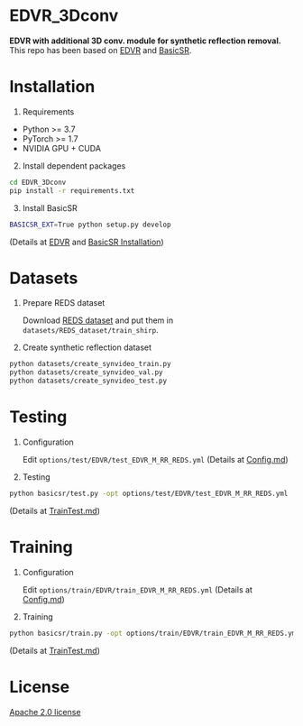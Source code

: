 # EDVR_3Dconv
**EDVR with additional 3D conv. module for synthetic reflection removal.**  
This repo has been based on [EDVR](<https://github.com/xinntao/EDVR>) and [BasicSR](<https://github.com/XPixelGroup/BasicSR>).

# Installation
1. Requirements
- Python >= 3.7
- PyTorch >= 1.7
- NVIDIA GPU + CUDA

2. Install dependent packages

  ```bash
  cd EDVR_3Dconv
  pip install -r requirements.txt
  ```

3. Install BasicSR

  ```bash
  BASICSR_EXT=True python setup.py develop
  ```
   (Details at [EDVR](<https://github.com/xinntao/EDVR>) and [BasicSR Installation](<https://github.com/XPixelGroup/BasicSR/blob/master/docs/INSTALL.md>))


# Datasets

1. Prepare REDS dataset

    Download [REDS dataset](<https://seungjunnah.github.io/Datasets/reds.html>) and put them in `datasets/REDS_dataset/train_shirp`.

2. Create synthetic reflection dataset

  ```bash
  python datasets/create_synvideo_train.py
  python datasets/create_synvideo_val.py
  python datasets/create_synvideo_test.py
  ```

# Testing

1. Configuration

    Edit ```options/test/EDVR/test_EDVR_M_RR_REDS.yml``` (Details at [Config.md](<https://github.com/XPixelGroup/BasicSR/blob/master/docs/Config.md>))

2. Testing

  ```bash
  python basicsr/test.py -opt options/test/EDVR/test_EDVR_M_RR_REDS.yml
  ```
   (Details at [TrainTest.md](<https://github.com/XPixelGroup/BasicSR/blob/master/docs/TrainTest.md>))


# Training

1. Configuration

    Edit ```options/train/EDVR/train_EDVR_M_RR_REDS.yml``` (Details at [Config.md](<https://github.com/XPixelGroup/BasicSR/blob/master/docs/Config.md>))

2. Training

  ```bash
  python basicsr/train.py -opt options/train/EDVR/train_EDVR_M_RR_REDS.yml
  ```
   (Details at [TrainTest.md](<https://github.com/XPixelGroup/BasicSR/blob/master/docs/TrainTest.md>))

# License

   [Apache 2.0 license](<https://github.com/stmrym/EDVR_3Dconv/blob/main/LICENSE>)
